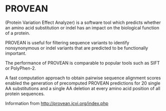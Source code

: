 # PROVEAN 

(Protein Variation Effect Analyzer) is a software tool which predicts whether an amino acid substitution or indel has an impact on the biological function of a protein.

PROVEAN is useful for filtering sequence variants to identify nonsynonymous or indel variants that are predicted to be functionally important.

The performance of PROVEAN is comparable to popular tools such as SIFT or PolyPhen-2.

A fast computation approach to obtain pairwise sequence alignment scores enabled the generation of precomputed PROVEAN predictions for 20 single AA substitutions and a single AA deletion at every amino acid position of all protein sequences.

Information from http://provean.jcvi.org/index.php
